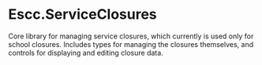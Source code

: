 Escc.ServiceClosures
====================

Core library for managing service closures, which currently is used only for school closures. Includes types for managing the closures themselves, and controls for displaying and editing closure data.